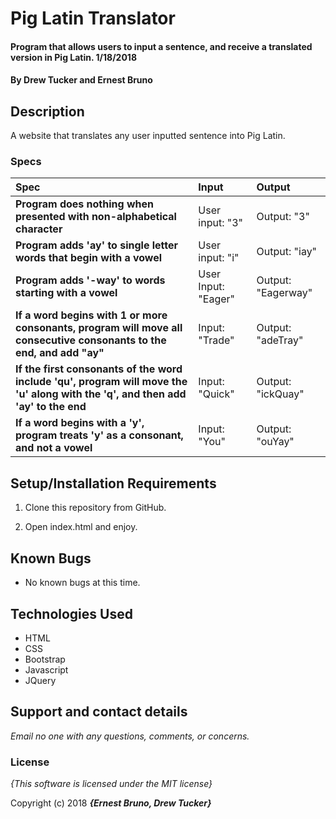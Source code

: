 # Pig Latin Translator

#### Program that allows users to input a sentence, and receive a translated version in Pig Latin. 1/18/2018

#### By **Drew Tucker and Ernest Bruno**

## Description

A website that translates any user inputted sentence into Pig Latin.


### Specs
| Spec | Input | Output |
| :-------------     | :------------- | :------------- |
| **Program does nothing when presented with non-alphabetical character**| User input: "3" | Output: "3" |
| **Program adds 'ay' to single letter words that begin with a vowel** | User input: "i" | Output: "iay" |
| **Program adds '-way' to words starting with a vowel**| User Input: "Eager" | Output: "Eagerway" |
| **If a word begins with 1 or more consonants, program will move all consecutive consonants to the end, and add "ay"**| Input: "Trade" | Output: "adeTray" |
| **If the first consonants of the word include 'qu', program will move the 'u' along with the 'q', and then add 'ay' to the end** | Input: "Quick" | Output: "ickQuay" |
| **If a word begins with a 'y', program treats 'y' as a consonant, and not a vowel**| Input: "You" | Output: "ouYay" |

## Setup/Installation Requirements

1. Clone this repository from GitHub.

2. Open index.html and enjoy.

## Known Bugs
* No known bugs at this time.

## Technologies Used
* HTML
* CSS
* Bootstrap
* Javascript
* JQuery

## Support and contact details

_Email no one with any questions, comments, or concerns._

### License

*{This software is licensed under the MIT license}*

Copyright (c) 2018 **_{Ernest Bruno, Drew Tucker}_**
